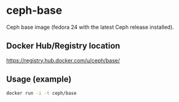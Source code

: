 # ceph-base

Ceph base image (fedora 24 with the latest Ceph release installed).

## Docker Hub/Registry location

<https://registry.hub.docker.com/u/ceph/base/>

## Usage (example)

```bash
docker run -i -t ceph/base
```
